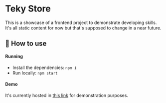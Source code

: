 # Teky Store

This is a showcase of a frontend project to demonstrate developing skills. It's all static content for now but that's supposed to change in a near future.

## 🚀 How to use

#### Running

- Install the dependencies: `npm i`
- Run locally: `npm start`

#### Demo

It's currently hosted in [this link](http://lpfjustino.github.io/teky-store) for demonstration purposes.

